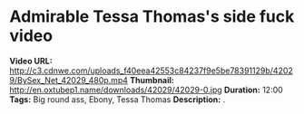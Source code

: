 # Admirable Tessa Thomas's side fuck video

**Video URL:** http://c3.cdnwe.com/uploads_f40eea42553c84237f9e5be78391129b/42029/BySex_Net_42029_480p.mp4
**Thumbnail:** http://en.oxtubep1.name/downloads/42029/42029-0.jpg
**Duration:** 12:00
**Tags:** Big round ass, Ebony, Tessa Thomas
**Description:** .